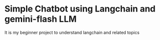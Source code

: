 # Simple Chatbot  using Langchain and gemini-flash LLM
 It is my beginner project to understand langchain and related topics
